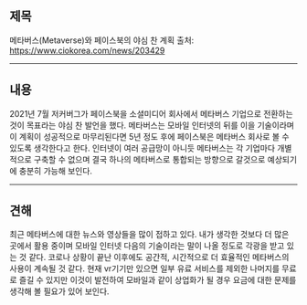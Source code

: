 ## 제목
메타버스(Metaverse)와 페이스북의 야심 찬 계획
출처: <https://www.ciokorea.com/news/203429>
***
## 내용
2021년 7월 저커버그가 페이스북을 소셜미디어 회사에서 메타버스 기업으로
 전환하는 것이 목표라는 야심 찬 발언을 했다. 메타버스는 모바일 인터넷의
 뒤를 이을 기술이라며 이 계획이 성공적으로 마무리된다면 5년 정도 후에
페이스북은 메타버스 회사로 볼 수 있도록 생각한다고 한다. 인터넷이 여러
공급망이 아니듯 메타버스는 각 기업마다 개별적으로 구축할 수 없으며 결국
 하나의 메타버스로 통합되는 방향으로 갈것으로 예상되기에 충분히 가능해
보인다.
***
## 견해
최근 메타버스에 대한 뉴스와 영상들을 많이 접하고 있다. 내가 생각한 것보다 더 많은 곳에서 활용 중이며
모바일 인터넷 다음의 기술이라는 말이 나올 정도로 각광을 받고 있는 것 같다. 코로나 상황이 끝난 이후에도 공간적, 시간적으로 
더 효율적인 메타버스의 사용이 계속될 것 같다. 현재 vr기기만 있으면 일부 유료 서비스를 제외한 나머지를 무료로
 즐길 수 있지만 이것이 발전하여 모바일과 같이 상업화가 될 경우 요금에 대한 문제를 생각해 볼 필요가 있어 보인다.
